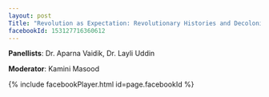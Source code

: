 ```yaml
---
layout: post
Title: "Revolution as Expectation: Revolutionary Histories and Decolonized Futures"
facebookId: 153127716360612
---
```


**Panellists**: Dr. Aparna Vaidik, Dr. Layli Uddin

**Moderator**: Kamini Masood

{% include facebookPlayer.html id=page.facebookId %}
